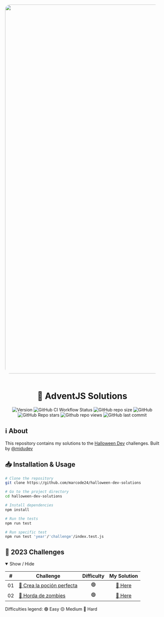 <div align="center">
  <img
    alt="halloween-dev"
    src="https://res.cloudinary.com/dfeujtobk/image/upload/v1730306716/Challenges/1730304861225.png"
    width="1200"
    style="border-radius: 1rem" />
  <br />
  <br />

  <h1>🎄 AdventJS Solutions</h1>

  ![Version](https://img.shields.io/github/package-json/v/marcode24/halloween-dev-solutions?style=popout&logo=npm)
  ![GitHub CI Workflow Status](https://img.shields.io/github/actions/workflow/status/marcode24/halloween-dev-solutions/halloweendev.yml?branch=main&style=popout&logo=testcafe&label=tests)
  ![GitHub repo size](https://img.shields.io/github/repo-size/marcode24/halloween-dev-solutions?style=popout&logo=github&label=repo%20size)
  ![GitHub](https://img.shields.io/github/license/mhalloween-dev-solutionsarcode24/halloween-dev-solutions?style=popout&logo=github&label=license)
  ![GitHub Repo stars](https://img.shields.io/github/stars/marcode24/halloween-dev-solutions?style=popout&logo=apachespark&color=yellow&logoColor=yellow)
  ![Github repo views](https://img.shields.io/github/search/marcode24/halloween-dev-solutions/halloween-dev-solutions?style=popout&logo=github&label=repo%20views)
  ![GitHub last commit](https://img.shields.io/github/last-commit/marcode24/halloween-dev-solutions?style=popout&logo=git&label=last%20commit)

</div>

## ℹ️ About

This repository contains my solutions to the [Halloween Dev](https://www.halloween.dev) challenges. Built by [@midudev](https://twitter.com/midudev)

## 📥 Installation & Usage

```bash
# Clone the repository
git clone https://github.com/marcode24/halloween-dev-solutions

# Go to the project directory
cd halloween-dev-solutions

# Install dependencies
npm install

# Run the tests
npm run test

# Run specific test
npm run test 'year'/'challenge'/index.test.js
```

## 🎯 2023 Challenges

<details open>
<summary>Show / Hide</summary>

|  #  | Challenge                                                                                   | Difficulty |                                           My Solution                                                           |
| :-: | ------------------------------------------------------------------------------------------- | :--------: | :------------------------------------------------------------------------------------------------------------:  |
| 01  | [🧙 Crea la poción perfecta](https://www.halloween.dev/es/retos/2024/1)                     |    🟢     |                     [🔗 Here](./2024/01-crea-la-pocion-perfecta/index.js)                                       |
| 02  | [🧟 Horda de zombies](https://www.halloween.dev/es/retos/2024/2)                            |    🟢     |                     [🔗 Here](./2024/02-horda-de-zombies/index.js)                                              |

Difficulties legend:
🟢 Easy 🟡 Medium 🔴 Hard

</details>

